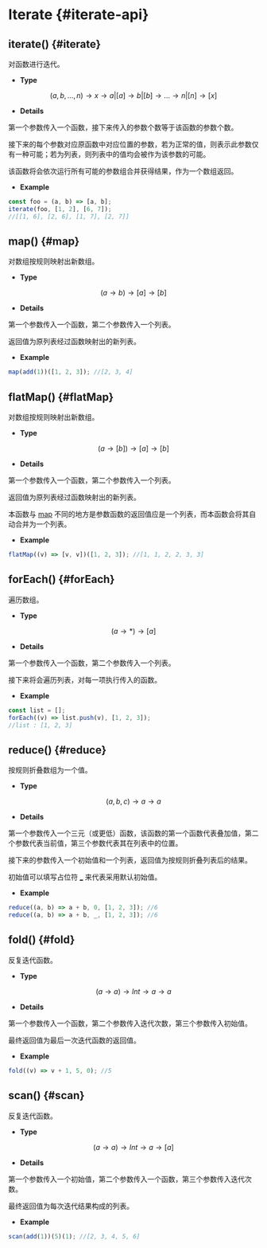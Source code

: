 # Iterate {#iterate-api}

## iterate() {#iterate}

对函数进行迭代。

-   **Type**

$$(a,b,...,n)\rightarrow x\rightarrow a|[a]\rightarrow b|[b]\rightarrow ...\rightarrow n|[n]\rightarrow [x]$$

-   **Details**

第一个参数传入一个函数，接下来传入的参数个数等于该函数的参数个数。

接下来的每个参数对应原函数中对应位置的参数，若为正常的值，则表示此参数仅有一种可能；若为列表，则列表中的值均会被作为该参数的可能。

该函数将会依次运行所有可能的参数组合并获得结果，作为一个数组返回。

-   **Example**

```js
const foo = (a, b) => [a, b];
iterate(foo, [1, 2], [6, 7]);
//[[1, 6], [2, 6], [1, 7], [2, 7]]
```

## map() {#map}

对数组按规则映射出新数组。

-   **Type**

$$(a\rightarrow b)\rightarrow [a]\rightarrow [b]$$

-   **Details**

第一个参数传入一个函数，第二个参数传入一个列表。

返回值为原列表经过函数映射出的新列表。

-   **Example**

```js
map(add(1))([1, 2, 3]); //[2, 3, 4]
```

## flatMap() {#flatMap}

对数组按规则映射出新数组。

-   **Type**

$$(a\rightarrow [b])\rightarrow [a]\rightarrow [b]$$

-   **Details**

第一个参数传入一个函数，第二个参数传入一个列表。

返回值为原列表经过函数映射出的新列表。

本函数与 [map](#map) 不同的地方是参数函数的返回值应是一个列表，而本函数会将其自动合并为一个列表。

-   **Example**

```js
flatMap((v) => [v, v])([1, 2, 3]); //[1, 1, 2, 2, 3, 3]
```

## forEach() {#forEach}

遍历数组。

-   **Type**

$$(a\rightarrow *)\rightarrow [a]$$

-   **Details**

第一个参数传入一个函数，第二个参数传入一个列表。

接下来将会遍历列表，对每一项执行传入的函数。

-   **Example**

```js
const list = [];
forEach((v) => list.push(v), [1, 2, 3]);
//list : [1, 2, 3]
```

## reduce() {#reduce}

按规则折叠数组为一个值。

-   **Type**

$$(a,b,c)\rightarrow a \rightarrow a$$

-   **Details**

第一个参数传入一个三元（或更低）函数，该函数的第一个函数代表叠加值，第二个参数代表当前值，第三个参数代表其在列表中的位置。

接下来的参数传入一个初始值和一个列表，返回值为按规则折叠列表后的结果。

初始值可以填写占位符 [\_](/api/placeholder.html#_) 来代表采用默认初始值。

-   **Example**

```js
reduce((a, b) => a + b, 0, [1, 2, 3]); //6
reduce((a, b) => a + b, _, [1, 2, 3]); //6
```

## fold() {#fold}

反复迭代函数。

-   **Type**

$$(a\rightarrow a)\rightarrow Int\rightarrow a\rightarrow a$$

-   **Details**

第一个参数传入一个函数，第二个参数传入迭代次数，第三个参数传入初始值。

最终返回值为最后一次迭代函数的返回值。

-   **Example**

```js
fold((v) => v + 1, 5, 0); //5
```

## scan() {#scan}

反复迭代函数。

-   **Type**

$$(a\rightarrow a)\rightarrow Int\rightarrow a\rightarrow [a]$$

-   **Details**

第一个参数传入一个初始值，第二个参数传入一个函数，第三个参数传入迭代次数。

最终返回值为每次迭代结果构成的列表。

-   **Example**

```js
scan(add(1))(5)(1); //[2, 3, 4, 5, 6]
```
